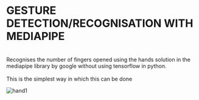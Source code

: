# GESTURE DETECTION/RECOGNISATION WITH MEDIAPIPE

<br>Recognises the number of fingers opened using the hands solution in the mediapipe library by google without using tensorflow in python.</br>
<br>This is the simplest way in which this can be done</br>

![hand1](https://user-images.githubusercontent.com/75056416/118684281-b5e34700-b81f-11eb-97a6-4466c04e53cb.gif)

